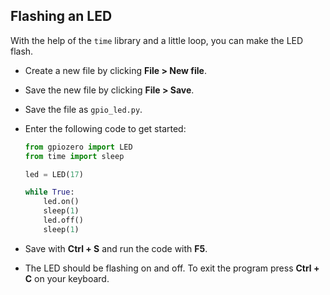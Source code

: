 ## Flashing an LED

With the help of the `time` library and a little loop, you can make the LED flash.	

- Create a new file by clicking **File > New file**.

- Save the new file by clicking **File > Save**.

- Save the file as `gpio_led.py`.

- Enter the following code to get started:

    ```python
    from gpiozero import LED
    from time import sleep

    led = LED(17)

    while True:
        led.on()
        sleep(1)
        led.off()
        sleep(1)
    ```

- Save with **Ctrl + S** and run the code with **F5**.

- The LED should be flashing on and off. To exit the program press **Ctrl + C** on your keyboard.

